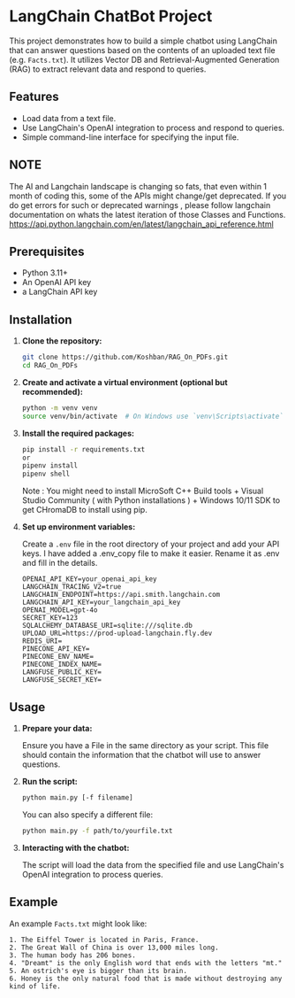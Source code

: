 # LangChain ChatBot Project

This project demonstrates how to build a simple chatbot using LangChain that can answer questions based on the contents of an uploaded text file (e.g. `Facts.txt`). It utilizes Vector DB and Retrieval-Augmented Generation (RAG) to extract relevant data and respond to queries.

## Features

- Load data from a text file.
- Use LangChain's OpenAI integration to process and respond to queries.
- Simple command-line interface for specifying the input file.

## NOTE

The AI and Langchain landscape is changing so fats, that even within 1 month of coding this, some of the APIs might change/get deprecated.
If you do get errors for such or deprecated warnings , please follow langchain documentation on whats the latest iteration of those Classes and Functions.
https://api.python.langchain.com/en/latest/langchain_api_reference.html

## Prerequisites

- Python 3.11+
- An OpenAI API key
- a LangChain API key

## Installation

1. **Clone the repository:**

    ```bash
    git clone https://github.com/Koshban/RAG_On_PDFs.git
    cd RAG_On_PDFs
    ```

2. **Create and activate a virtual environment (optional but recommended):**

    ```bash
    python -m venv venv
    source venv/bin/activate  # On Windows use `venv\Scripts\activate`
    ```

3. **Install the required packages:**

    ```bash
    pip install -r requirements.txt
    or
    pipenv install
    pipenv shell
    ```
    Note : You might need to install MicroSoft C++ Build tools + Visual Studio Community ( with Python installations ) + Windows 10/11 SDK to get CHromaDB to install using pip.
4. **Set up environment variables:**

    Create a `.env` file in the root directory of your project and add your API keys. I have added a .env_copy file to make it easier. Rename it as .env and fill in the details.

    ```plaintext
    OPENAI_API_KEY=your_openai_api_key
    LANGCHAIN_TRACING_V2=true
    LANGCHAIN_ENDPOINT=https://api.smith.langchain.com
    LANGCHAIN_API_KEY=your_langchain_api_key
    OPENAI_MODEL=gpt-4o
    SECRET_KEY=123
    SQLALCHEMY_DATABASE_URI=sqlite:///sqlite.db
    UPLOAD_URL=https://prod-upload-langchain.fly.dev
    REDIS_URI=
    PINECONE_API_KEY=
    PINECONE_ENV_NAME=
    PINECONE_INDEX_NAME=
    LANGFUSE_PUBLIC_KEY=
    LANGFUSE_SECRET_KEY=
    ```

## Usage

1. **Prepare your data:**

    Ensure you have a File in the same directory as your script. This file should contain the information that the chatbot will use to answer questions.
    
2. **Run the script:**

    ```bash
    python main.py [-f filename]
    ```

    You can also specify a different file:

    ```bash
    python main.py -f path/to/yourfile.txt
    ```

3. **Interacting with the chatbot:**

    The script will load the data from the specified file and use LangChain's OpenAI integration to process queries.

## Example

An example `Facts.txt` might look like:

```plaintext
1. The Eiffel Tower is located in Paris, France.
2. The Great Wall of China is over 13,000 miles long.
3. The human body has 206 bones.
4. "Dreamt" is the only English word that ends with the letters "mt."
5. An ostrich's eye is bigger than its brain.
6. Honey is the only natural food that is made without destroying any kind of life.